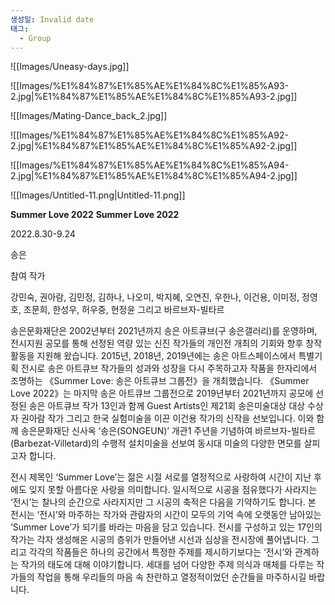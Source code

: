 ```yaml
---
생성일: Invalid date
태그:
  - Group
---
```

  

![[Images/Uneasy-days.jpg]]

  

  


![[Images/%E1%84%87%E1%85%AE%E1%84%8C%E1%85%A93-2.jpg|%E1%84%87%E1%85%AE%E1%84%8C%E1%85%A93-2.jpg]]

  


![[Images/Mating-Dance_back_2.jpg]]

  

  

  

  


![[Images/%E1%84%87%E1%85%AE%E1%84%8C%E1%85%A92-2.jpg|%E1%84%87%E1%85%AE%E1%84%8C%E1%85%A92-2.jpg]]

  

  


![[Images/%E1%84%87%E1%85%AE%E1%84%8C%E1%85%A94-2.jpg|%E1%84%87%E1%85%AE%E1%84%8C%E1%85%A94-2.jpg]]

  

  


![[Images/Untitled-11.png|Untitled-11.png]]

**Summer Love 2022**
**Summer Love 2022**

2022.8.30-9.24

송은

  

참여 작가

강민숙, 권아람, 김민정, 김하나, 나오미, 박지혜, 오연진, 우한나, 이건용, 이미정, 정영호, 조문희, 한성우, 허우중, 현정윤 그리고 바르브자-빌타르

  

송은문화재단은 2002년부터 2021년까지 송은 아트큐브(구 송은갤러리)를 운영하며, 전시지원 공모를 통해 선정된 역량 있는 신진 작가들의 개인전 개최의 기회와 향후 창작 활동을 지원해 왔습니다. 2015년, 2018년, 2019년에는 송은 아트스페이스에서 특별기획 전시로 송은 아트큐브 작가들의 성과와 성장을 다시 주목하고자 작품을 한자리에서 조명하는 《Summer Love: 송은 아트큐브 그룹전》을 개최했습니다. 《Summer Love 2022》는 마지막 송은 아트큐브 그룹전으로 2019년부터 2021년까지 공모에 선정된 송은 아트큐브 작가 13인과 함께 Guest Artists인 제21회 송은미술대상 대상 수상자 권아람 작가 그리고 한국 실험미술을 이끈 이건용 작가의 신작을 선보입니다. 이와 함께 송은문화재단 신사옥 ‘송은(SONGEUN)’ 개관1 주년을 기념하여 바르브자-빌타르(Barbezat-Villetard)의 수행적 설치미술을 선보여 동시대 미술의 다양한 면모를 살피고자 합니다.

전시 제목인 ‘Summer Love’는 젊은 시절 서로를 열정적으로 사랑하여 시간이 지난 후에도 잊지 못할 아름다운 사랑을 의미합니다. 일시적으로 시공을 점유했다가 사라지는 ‘전시’는 찰나의 순간으로 사라지지만 그 시공의 축적은 다음을 기약하기도 합니다. 본 전시는 ‘전시’와 마주하는 작가와 관람자의 시간이 모두의 기억 속에 오랫동안 남아있는 ‘Summer Love’가 되기를 바라는 마음을 담고 있습니다. 전시를 구성하고 있는 17인의 작가는 각자 생성해온 시공의 층위가 만들어낸 시선과 심상을 전시장에 풀어냅니다. 그리고 각각의 작품들은 하나의 공간에서 특정한 주제를 제시하기보다는 ‘전시’와 관계하는 작가의 태도에 대해 이야기합니다. 세대를 넘어 다양한 주제 의식과 매체를 다루는 작가들의 작업을 통해 우리들의 마음 속 찬란하고 열정적이었던 순간들을 마주하시길 바랍니다.